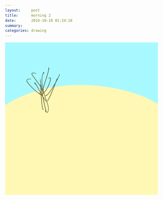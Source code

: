 ```yaml
---
layout:     post
title:      morning 2
date:       2016-10-10 01:24:18
summary:    
categories: drawing
---
```

![morning 2](/images/diary/morning-2.png "distracted all day")
